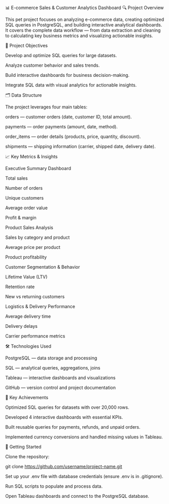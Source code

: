 📊 E-commerce Sales & Customer Analytics Dashboard
🔍 Project Overview

This pet project focuses on analyzing e-commerce data, creating optimized SQL queries in PostgreSQL, and building interactive analytical dashboards.
It covers the complete data workflow — from data extraction and cleaning to calculating key business metrics and visualizing actionable insights.

🎯 Project Objectives

Develop and optimize SQL queries for large datasets.

Analyze customer behavior and sales trends.

Build interactive dashboards for business decision-making.

Integrate SQL data with visual analytics for actionable insights.

🗂 Data Structure

The project leverages four main tables:

orders — customer orders (date, customer ID, total amount).

payments — order payments (amount, date, method).

order_items — order details (products, price, quantity, discount).

shipments — shipping information (carrier, shipped date, delivery date).

📈 Key Metrics & Insights

Executive Summary Dashboard

Total sales

Number of orders

Unique customers

Average order value

Profit & margin

Product Sales Analysis

Sales by category and product

Average price per product

Product profitability

Customer Segmentation & Behavior

Lifetime Value (LTV)

Retention rate

New vs returning customers

Logistics & Delivery Performance

Average delivery time

Delivery delays

Carrier performance metrics

🛠 Technologies Used

PostgreSQL — data storage and processing

SQL — analytical queries, aggregations, joins

Tableau — interactive dashboards and visualizations

GitHub — version control and project documentation

🚀 Key Achievements

Optimized SQL queries for datasets with over 20,000 rows.

Developed 4 interactive dashboards with essential KPIs.

Built reusable queries for payments, refunds, and unpaid orders.

Implemented currency conversions and handled missing values in Tableau.

📂 Getting Started

Clone the repository:

git clone https://github.com/username/project-name.git


Set up your .env file with database credentials (ensure .env is in .gitignore).

Run SQL scripts to populate and process data.

Open Tableau dashboards and connect to the PostgreSQL database.
